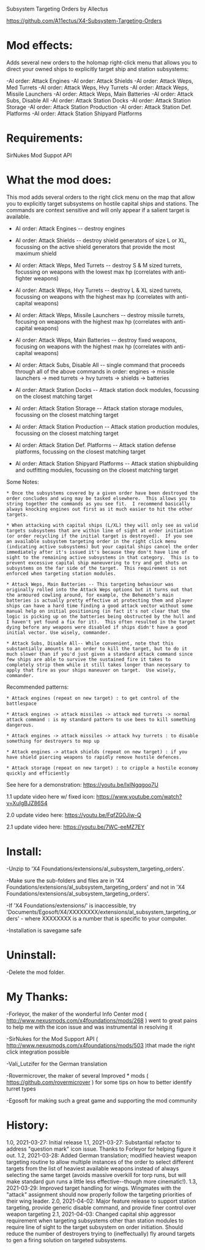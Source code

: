 Subsystem Targeting Orders
by Allectus

https://github.com/A11ectus/X4-Subsystem-Targeting-Orders

Mod effects:
============
Adds several new orders to the holomap right-click menu that allows you to direct your owned ships to explicitly target ship and station subsystems:

-AI order: Attack Engines
-AI order: Attack Shields
-AI order: Attack Weps, Med Turrets
-AI order: Attack Weps, Hvy Turrets
-AI order: Attack Weps, Missile Launchers
-AI order: Attack Weps, Main Batteries
-AI order: Attack Subs, Disable All
-AI order: Attack Station Docks
-AI order: Attack Station Storage
-AI order: Attack Station Production
-AI order: Attack Station Def. Platforms
-AI order: Attack Station Shipyard Platforms

Requirements:
=============
SirNukes Mod Suppot API

What the mod does:
==================

This mod adds several orders to the right click menu on the map that allow you to explicitly target subsystems on hostile capital ships and stations.  The commands are context sensitive and will only appear if a salient target is available.

* AI order: Attack Engines -- destroy engines

* AI order: Attack Shields -- destroy shield generators of size L or XL, focussing on the active shield generators that provide the most maximum shield

* AI order: Attack Weps, Med Turrets -- destroy S & M sized turrets, focussing on weapons with the lowest max hp (correlates with anti-fighter weapons)

* AI order: Attack Weps, Hvy Turrets -- destroy L & XL sized turrets, focussing on weapons with the highest max hp (correlates with anti-capital weapons)

* AI order: Attack Weps, Missile Launchers  -- destroy missile turrets, focusing on weapons with the highest max hp (correlates with anti-capital weapons)

* AI order: Attack Weps, Main Batteries  -- destroy fixed weapons, focusing on weapons with the highest max hp (correlates with anti-capital weapons)

* AI order: Attack Subs, Disable All  -- single command that proceeds through all of the above commands in order: engines -> missile launchers -> med turrets -> hvy turrets -> shields -> batteries

* AI order: Attack Station Docks  -- Attack station dock modules, focussing on the closest matching target

* AI order: Attack Station Storage  -- Attack station storage modules, focussing on the closest matching target

* AI order: Attack Station Production  -- Attack station production modules, focussing on the closest matching target

* AI order: Attack Station Def. Platforms  -- Attack station defense platforms, focussing on the closest matching target

* AI order: Attack Station Shipyard Platforms  -- Attack station shipbuilding and outfitting modules, focussing on the closest matching target

Some Notes:

	* Once the subsystems covered by a given order have been destroyed the order concludes and wing may be tasked elsewhere.  This allows you to string together the commands as you see fit.  I recommend basically always knocking engines out first as it much easier to hit the other targets. 
	
	* When attacking with capital ships (L/XL) they will only see as valid targets subsystems that are within line of sight at order initiation (or order recycling if the initial target is destroyed).  If you see an available subsystem targeting order in the right click menu (indicating active subsystems) but your capital ships cancel the order immediately after it's issued it's because they don't have line of sight to the remaining active subsystems in that category.  This is to prevent excessive capital ship maneuvering to try and get shots on subsystems on the far side of the target.  This requirement is not enforced when targeting station modules.
	
	* Attack Weps, Main Batteries -- This targeting behaviour was originally rolled into the Attack Weps options but it turns out that the armoured cowling around, for example, the Behemoth's main batteries is actually pretty effective at protecting them and player ships can have a hard time finding a good attack vector without some manual help on initial positioning (in fact it's not clear that the logic is picking up on the batteries being obstructed by the hull and I haven't yet found a fix for it).  This often resulted in the target dying before any weapons were disabled if ships didn't have a good initial vector. Use wisely, commander.
		
	* Attack Subs, Disable All-- While convenient, note that this substantially amounts to an order to kill the target, but to do it much slower than if you'd just given a standard attack command since few ships are able to survive the sustained fire it takes to completely strip them while it still takes longer than necessary to apply that fire as your ships maneuver on target.  Use wisely, commander.
	
Recommended patterns:  
	
	* Attack engines (repeat on new target) : to get control of the battlespace
	
	* Attack engines -> attack missiles -> attack med turrets -> normal attack command : is my standard pattern to use bees to kill something dangerous.  
	
	* Attack engines -> attack missiles -> attack hvy turrets : to disable something for destroyers to mop up
	
	* Attack engines -> attack shields (repeat on new target) : if you have shield piercing weapons to rapidly remove hostile defences.
	
	* Attack storage (repeat on new target) : to cripple a hostile economy quickly and efficiently

See here for a demonstration: https://youtu.be/lxINgqgoo7U

1.1 update video here w/ fixed icon: https://www.youtube.com/watch?v=XuIgBJZ86S4

2.0 update video here: https://youtu.be/FqfZG0Jiw-Q

2.1 update video here: https://youtu.be/7WC-eeMZ7EY

Install:
========
-Unzip to 'X4 Foundations/extensions/al_subsystem_targeting_orders'.

-Make sure the sub-folders and files are in 'X4 Foundations/extensions/al_subsystem_targeting_orders' and not in 'X4 Foundations/extensions/al_subsystem_targeting_orders'.

-If 'X4 Foundations/extensions/' is inaccessible, try 'Documents/Egosoft/X4/XXXXXXXX/extensions/al_subsystem_targeting_orders' - where XXXXXXXX is a number that is specific to your computer.

-Installation is savegame safe

Uninstall:
==========
-Delete the mod folder.

My Thanks:
============
-Forleyor, the maker of the wonderful Info Center mod ( http://www.nexusmods.com/x4foundations/mods/268 ) went to great pains to help me with the icon issue and was instrumental in resolving it

-SirNukes for the Mod Support API ( http://www.nexusmods.com/x4foundations/mods/503 )that made the right click integration possible

-Vali_Lutzifer for the German translation

-Rovermicrover, the maker of several Improved * mods ( https://github.com/rovermicrover ) for some tips on how to better identify turret types

-Egosoft for making such a great game and supporting the mod community

History:
========
1.0, 2021-03-27: Initial release
1.1, 2021-03-27: Substantial refactor to address "question mark" icon issue.  Thanks to Forleyor for helping figure it out.
1.2, 2021-03-28: Added German translation; modified heaviest weapon targeting routine to allow multiple instances of the order to select different targets from the list of heaviest available weapons instead of always selecting the same target (avoids massive overkill for torp runs, but will make standard gun runs a little less effective--though more cinematic!).
1.3, 2021-03-29: Improved target handling for wings. Wingmates with the "attack" assignment should now properly follow the targeting priorities of their wing leader.
2.0, 2021-04-02: Major feature release to support station targeting, provide generic disable command, and provide finer control over weapon targeting
2.1, 2021-04-03: Changed capital ship aggressor requirement when targeting subsystems other than station modules to require line of sight to the target subsystem on order initiation.  Should reduce the number of destroyers trying to (ineffectually) fly around targets to gen a firing solution on targeted subsystems.
	
